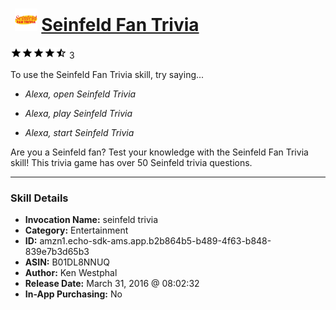 # &nbsp;<img src="skill_icon" alt="Seinfeld Fan Trivia icon" width="36"> [Seinfeld Fan Trivia](http://alexa.amazon.com/#skills/amzn1.echo-sdk-ams.app.b2b864b5-b489-4f63-b848-839e7b3d65b3)
![4.8 stars](../../images/ic_star_black_18dp_1x.png)![4.8 stars](../../images/ic_star_black_18dp_1x.png)![4.8 stars](../../images/ic_star_black_18dp_1x.png)![4.8 stars](../../images/ic_star_black_18dp_1x.png)![4.8 stars](../../images/ic_star_half_black_18dp_1x.png) 3

To use the Seinfeld Fan Trivia skill, try saying...

* *Alexa, open Seinfeld Trivia*

* *Alexa, play Seinfeld Trivia*

* *Alexa, start Seinfeld Trivia*

Are you a Seinfeld fan?  Test your knowledge with the Seinfeld Fan Trivia skill!  This trivia game has over 50 Seinfeld trivia questions.

***

### Skill Details

* **Invocation Name:** seinfeld trivia
* **Category:** Entertainment
* **ID:** amzn1.echo-sdk-ams.app.b2b864b5-b489-4f63-b848-839e7b3d65b3
* **ASIN:** B01DL8NNUQ
* **Author:** Ken Westphal
* **Release Date:** March 31, 2016 @ 08:02:32
* **In-App Purchasing:** No
